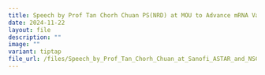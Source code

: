 ```yaml
---
title: Speech by Prof Tan Chorh Chuan PS(NRD) at MOU to Advance mRNA Vaccine for Acne
date: 2024-11-22
layout: file
description: ""
image: ""
variant: tiptap
file_url: /files/Speech_by_Prof_Tan_Chorh_Chuan_at_Sanofi_ASTAR_and_NSC.pdf
---
```

